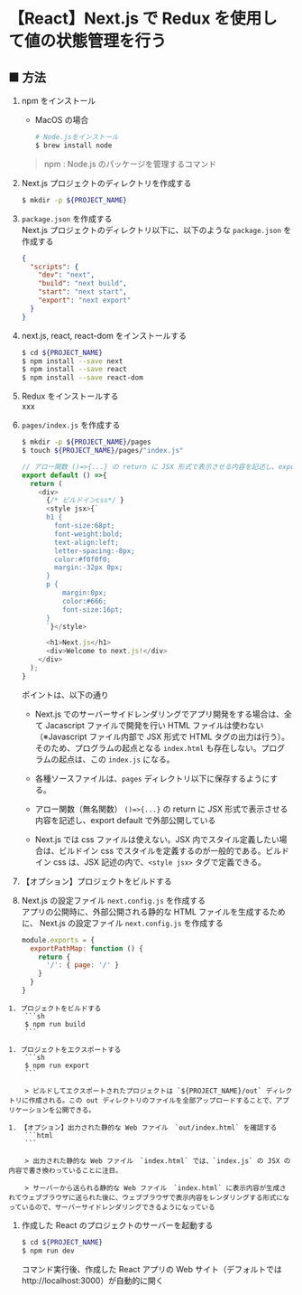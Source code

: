 # 【React】Next.js で Redux を使用して値の状態管理を行う

## ■ 方法

1. npm をインストール
    - MacOS の場合
        ```sh
        # Node.jsをインストール
        $ brew install node
        ```
    > npm : Node.js のパッケージを管理するコマンド

1. Next.js プロジェクトのディレクトリを作成する<br>
    ```sh
    $ mkdir -p ${PROJECT_NAME}
    ```

1. `package.json` を作成する<br>
  Next.js プロジェクトのディレクトリ以下に、以下のような `package.json` を作成する

    ```json
    {
      "scripts": {
        "dev": "next",
        "build": "next build",
        "start": "next start",
        "export": "next export"
      }
    }
    ```

1. next.js, react, react-dom をインストールする
    ```sh
    $ cd ${PROJECT_NAME}
    $ npm install --save next
    $ npm install --save react
    $ npm install --save react-dom
    ```

1. Redux をインストールする<br>
  xxx

1. `pages/index.js` を作成する
    ```sh
    $ mkdir -p ${PROJECT_NAME}/pages
    $ touch ${PROJECT_NAME}/pages/"index.js"
    ```

    ```js
    // アロー関数 ()=>{...} の return に JSX 形式で表示させる内容を記述し、export default で外部公開
    export default () =>{
      return (
        <div>
          {/* ビルドインcss*/ }
          <style jsx>{`
          h1 {
            font-size:68pt;
            font-weight:bold;
            text-align:left;
            letter-spacing:-8px;
            color:#f0f0f0;
            margin:-32px 0px;
          }
          p {
              margin:0px;
              color:#666;
              font-size:16pt;
          }
          `}</style>

          <h1>Next.js</h1>
          <div>Welcome to next.js!</div>
        </div>
      );
    }
    ```

    ポイントは、以下の通り

    - Next.js でのサーバーサイドレンダリングでアプリ開発をする場合は、全て Jacascript ファイルで開発を行い HTML ファイルは使わない（※Javascript ファイル内部で JSX 形式で HTML タグの出力は行う）。そのため、プログラムの起点となる `index.html` も存在しない。プログラムの起点は、この `index.js` になる。

    - 各種ソースファイルは、`pages` ディレクトリ以下に保存するようにする。

    - アロー関数（無名関数） `()=>{...}` の return に JSX 形式で表示させる内容を記述し、export default で外部公開している

    - Next.js では css ファイルは使えない。JSX 内でスタイル定義したい場合は、ビルドイン css でスタイルを定義するのが一般的である。ビルドイン css は、JSX 記述の内で、`<style jsx>` タグで定義できる。


1. 【オプション】プロジェクトをビルドする
  1. Next.js の設定ファイル `next.config.js` を作成する<br>
      アプリの公開時に、外部公開される静的な HTML ファイルを生成するために、 Next.js の設定ファイル `next.config.js` を作成する
      ```js
      module.exports = {
        exportPathMap: function () {
          return {
            '/': { page: '/' }
          }
        }
      }
      ```
    1. プロジェクトをビルドする
        ```sh
        $ npm run build
        ```

    1. プロジェクトをエクスポートする
        ```sh
        $ npm run export
        ```

        > ビルドしてエクスポートされたプロジェクトは `${PROJECT_NAME}/out` ディレクトリに作成される。この out ディレクトリのファイルを全部アップロードすることで、アプリケーションを公開できる。

    1. 【オプション】出力された静的な Web ファイル　`out/index.html` を確認する
        ```html
        ```

        > 出力された静的な Web ファイル　`index.html` では、`index.js` の JSX の内容で書き換わっていることに注目。
        
        > サーバーから送られる静的な Web ファイル　`index.html` に表示内容が生成されてウェブブラウザに送られた後に、ウェブブラウザで表示内容をレンダリングする形式になっているので、サーバーサイドレンダリングできるようになっている

1. 作成した React のプロジェクトのサーバーを起動する
    ```sh
    $ cd ${PROJECT_NAME}
    $ npm run dev
    ```

    コマンド実行後、作成した React アプリの Web サイト（デフォルトでは http://localhost:3000）が自動的に開く
